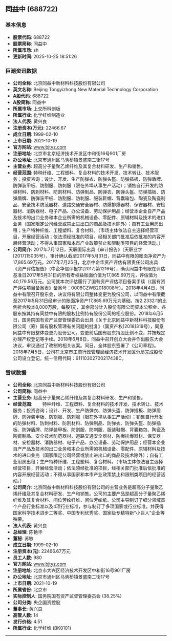 ## 同益中 (688722)

### 基本信息

- **股票代码**: 688722
- **股票简称**: 同益中
- **所属市场**: sh
- **更新时间**: 2025-10-25 18:51:26

### 巨潮资讯数据

- **公司全称**: 北京同益中新材料科技股份有限公司
- **英文名称**: Beijing Tongyizhong New Material Technology Corporation
- **A股代码**: 688722
- **A股简称**: 同益中
- **所属市场**: 上交所科创板
- **所属行业**: 化学纤维制造业
- **法人代表**: 黄兴良
- **注册资本(万元)**: 22466.67
- **成立日期**: 1999-02-10
- **上市日期**: 2021-10-19
- **官方网站**: www.bjtyz.com
- **注册地址**: 北京市北京经济技术开发区中和街16号901厂房
- **办公地址**: 北京市通州区马驹桥镇景盛南二街17号
- **主营业务**: 超高分子量聚乙烯纤维及其复合材料研发、生产和销售。
- **经营范围**: 特种纤维、工程塑料、复合材料的技术开发、技术转让、技术服务；投资咨询；设计、开发、生产防弹衣、防弹头盔、防弹插板、防弹盾牌、防弹装甲板、防割服、防刺服（限在外埠从事生产活动）；销售自行开发的防弹材料、防刺材料、防割材料、防弹制品、防弹衣、防弹头盔、防弹插板、防弹盾牌、防弹装甲板、防割服、防刺服、服装鞋帽、背囊箱包、陶瓷及陶瓷制品、安全技术防范器材、道路交通安全器材、防爆排爆器材、保安器材、安检器材、消防器材、电子产品、办公设备、劳动保护用品；经营本企业自产产品及技术的出口业务和本企业所需的机械设备、零配件、原辅材料及技术的进口业务（国家限定公司经营或禁止进出口的商品及技术除外）；自有工业用房出租；生产特种纤维、工程塑料、复合材料。（市场主体依法自主选择经营项目，开展经营活动；依法须经批准的项目，经相关部门批准后依批准的内容开展经营活动；不得从事国家和本市产业政策禁止和限制类项目的经营活动。）
- **公司简介**: 2017年7月12日，天职国际出具《审计报告》（天职业字[2017]15035号），审计确认截至2017年5月31日，同益中有限的账面净资产为17,865.69万元。2017年7月25日，北京中企华资产评估有限责任公司出具《资产评估报告》（中企华信评报字[2017]第1216号），确认同益中有限在评估基准日2017年5月31日的所有者权益账面价值为17,865.69万元，评估值为40,179.56万元。公司就本次评估履行了国有资产评估项目备案手续（《国有资产评估项目备案表》备案号：0008GZWB2018008号）。2018年4月4日，同益中有限召开股东会，决议将有限公司整体变更为股份公司，以同益中有限截至2017年5月31日经审计的账面净资产17,865.69万元为基础，按2.2332:1的比例折合股本8,000万股，每股1元，其余部分计入股份有限公司资本公积金，各股东按其持有同益中有限的股权比例持有股份公司的相应股份。2018年6月5日，国务院国有资产监督管理委员会出具《关于北京同益中新材料科技股份有限公司（筹）国有股权管理有关问题的批复》（国资产权[2018]319号），同意同益中有限整体变更为股份公司，变更前后国有股东持股比例不变，并按规定办理产权登记等手续。2018年6月8日，同益中召开创立大会并作出股东大会决议，审议通过了改制的相关议案。同日，全体股东签署了《公司章程》。2018年7月5日，公司在北京市工商行政管理局经济技术开发区分局完成股份公司设立登记。统一信用代码：91110302700217438C。

### 雪球数据

- **公司全称**: 北京同益中新材料科技股份有限公司
- **公司简称**: 同益中
- **主营业务**: 超高分子量聚乙烯纤维及其复合材料研发、生产和销售。
- **经营范围**: 　　特种纤维、工程塑料、复合材料的技术开发、技术转让、技术服务；投资咨询；设计、开发、生产防弹衣、防弹头盔、防弹插板、防弹盾牌、防弹装甲板、防割服、防刺服（限在外埠从事生产活动）；销售自行开发的防弹材料、防刺材料、防割材料、防弹制品、防弹衣、防弹头盔、防弹插板、防弹盾牌、防弹装甲板、防割服、防刺服、服装鞋帽、背囊箱包、陶瓷及陶瓷制品、安全技术防范器材、道路交通安全器材、防爆排爆器材、保安器材、安检器材、消防器材、电子产品、办公设备、劳动保护用品；经营本企业自产产品及技术的出口业务和本企业所需的机械设备、零配件、原辅材料及技术的进口业务（国家限定公司经营或禁止进出口的商品及技术除外）；自有工业用房出租；生产特种纤维、工程塑料、复合材料。（市场主体依法自主选择经营项目，开展经营活动；依法须经批准的项目，经相关部门批准后依批准的内容开展经营活动；不得从事国家和本市产业政策禁止和限制类项目的经营活动。）
- **公司简介**: 北京同益中新材料科技股份有限公司的主营业务是超高分子量聚乙烯纤维及其复合材料研发、生产和销售。公司的主要产品是超高分子量聚乙烯纤维及其复合材料、间位芳纶纤维、间位芳纶纸。公司主导制订了细分领域首个产品行业标准以及4项行业标准，参与制订了多项国家或行业标准，并获得国家科学技术进步二等奖、中国专利优秀奖、国家级专精特新“小巨人”企业等殊荣。
- **法人代表**: 黄兴良
- **总经理**: 陈艳华
- **董秘**: 苏敏
- **成立日期**: 1999-02-10
- **注册资本(元)**: 22466.67万元
- **员工人数**: 980
- **官方网站**: www.bjtyz.com
- **注册地址**: 北京市大兴区经济技术开发区中和街16号901厂房
- **办公地址**: 北京市通州区马驹桥镇景盛南二街17号
- **上市日期**: 2021-10-19
- **所属省份**: 北京市
- **实际控制人**: 国务院国有资产监督管理委员会 (38.25%)
- **公司分类**: 央企国资控股
- **董事长**: 黄兴良
- **高管人数**: 14
- **发行价格**: 4.51
- **所属行业**: 化学纤维 (BK0101)

---